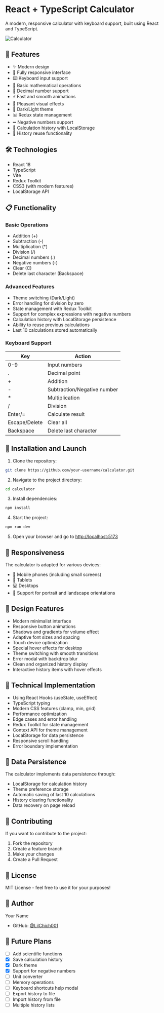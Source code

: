 # React + TypeScript Calculator

A modern, responsive calculator with keyboard support, built using React and TypeScript.

![Calculator](preview.png)

## 🚀 Features

- ✨ Modern design
- 📱 Fully responsive interface
- ⌨️ Keyboard input support
- 🎯 Basic mathematical operations
- 🔄 Decimal number support
- ⚡ Fast and smooth animations
- 🎨 Pleasant visual effects
- 🌙 Dark/Light theme
- 📊 Redux state management
- ➖ Negative numbers support
- 📝 Calculation history with LocalStorage
- 🔄 History reuse functionality

## 🛠 Technologies

- React 18
- TypeScript
- Vite
- Redux Toolkit
- CSS3 (with modern features)
- LocalStorage API

## 📋 Functionality

### Basic Operations
- Addition (+)
- Subtraction (-)
- Multiplication (*)
- Division (/)
- Decimal numbers (.)
- Negative numbers (-)
- Clear (C)
- Delete last character (Backspace)

### Advanced Features
- Theme switching (Dark/Light)
- Error handling for division by zero
- State management with Redux Toolkit
- Support for complex expressions with negative numbers
- Calculation history with LocalStorage persistence
- Ability to reuse previous calculations
- Last 10 calculations stored automatically

### Keyboard Support

| Key | Action |
|---------|----------|
| 0-9 | Input numbers |
| . | Decimal point |
| + | Addition |
| - | Subtraction/Negative number |
| * | Multiplication |
| / | Division |
| Enter/= | Calculate result |
| Escape/Delete | Clear all |
| Backspace | Delete last character |

## 🚀 Installation and Launch

1. Clone the repository:
```bash
git clone https://github.com/your-username/calculator.git
```

2. Navigate to the project directory:
```bash
cd calculator
```

3. Install dependencies:
```bash
npm install
```

4. Start the project:
```bash
npm run dev
```

5. Open your browser and go to [http://localhost:5173](http://localhost:5173)

## 📱 Responsiveness

The calculator is adapted for various devices:
- 📱 Mobile phones (including small screens)
- 📱 Tablets
- 💻 Desktops
- 🔄 Support for portrait and landscape orientations

## 🎨 Design Features

- Modern minimalist interface
- Responsive button animations
- Shadows and gradients for volume effect
- Adaptive font sizes and spacing
- Touch device optimization
- Special hover effects for desktop
- Theme switching with smooth transitions
- Error modal with backdrop blur
- Clean and organized history display
- Interactive history items with hover effects

## 🔧 Technical Implementation

- Using React Hooks (useState, useEffect)
- TypeScript typing
- Modern CSS features (clamp, min, grid)
- Performance optimization
- Edge cases and error handling
- Redux Toolkit for state management
- Context API for theme management
- LocalStorage for data persistence
- Responsive scroll handling
- Error boundary implementation

## 💾 Data Persistence

The calculator implements data persistence through:
- LocalStorage for calculation history
- Theme preference storage
- Automatic saving of last 10 calculations
- History clearing functionality
- Data recovery on page reload

## 🤝 Contributing

If you want to contribute to the project:
1. Fork the repository
2. Create a feature branch
3. Make your changes
4. Create a Pull Request

## 📝 License

MIT License - feel free to use it for your purposes!

## 👤 Author

Your Name
- GitHub: [@LilChich001](https://github.com/LilChich001)

## 🌟 Future Plans

- [ ] Add scientific functions
- [x] Save calculation history
- [x] Dark theme
- [x] Support for negative numbers
- [ ] Unit converter
- [ ] Memory operations
- [ ] Keyboard shortcuts help modal
- [ ] Export history to file
- [ ] Import history from file
- [ ] Multiple history lists
